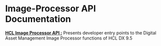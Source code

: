 # Image-Processor API Documentation

[**HCL Image Processor API :**](https://HCL-TECH-SOFTWARE.github.io/experience-api-documentation/image-processor-api) Presents developer entry points to the Digital Asset Management Image Processor functions of HCL DX 9.5
